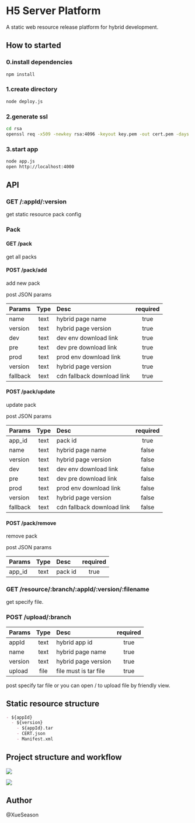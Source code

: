 # H5 Server Platform

A static web resource release platform for hybrid development.

## How to started

### 0.install dependencies

```bash
npm install
```

### 1.create directory

```bash
node deploy.js
```

### 2.generate ssl

```bash
cd rsa
openssl req -x509 -newkey rsa:4096 -keyout key.pem -out cert.pem -days 365
```

### 3.start app

```bash
node app.js
open http://localhost:4000
```

## API

### GET /:appId/:version

get static resource pack config

### Pack

#### GET /pack

get all packs

#### POST /pack/add

add new pack

post JSON params

| Params   | Type  | Desc                       | required |
| -------- |:-----:| :--------------------------|:--------:|
| name     | text  | hybrid page name           | true     |
| version  | text  | hybrid page version        | true     |
| dev      | text  | dev env download link      | true     |
| pre      | text  | dev pre download link      | true     |
| prod     | text  | prod env download link     | true     |
| version  | text  | hybrid page version        | true     |
| fallback | text  | cdn fallback download link | true     |

#### POST /pack/update

update pack

post JSON params

| Params   | Type  | Desc                       | required |
| -------- |:-----:| :--------------------------|:--------:|
| app_id   | text  | pack id                    | true     |
| name     | text  | hybrid page name           | false    |
| version  | text  | hybrid page version        | false    |
| dev      | text  | dev env download link      | false    |
| pre      | text  | dev pre download link      | false    |
| prod     | text  | prod env download link     | false    |
| version  | text  | hybrid page version        | false    |
| fallback | text  | cdn fallback download link | false    |

#### POST /pack/remove

remove pack

post JSON params

| Params   | Type  | Desc                       | required |
| -------- |:-----:| :--------------------------|:--------:|
| app_id   | text  | pack id                    | true     |

### GET /resource/:branch/:appId/:version/:filename

get specify file.

### POST /upload/:branch

| Params  | Type  | Desc                  | required |
| ------- |:-----:| :---------------------|:--------:|
| appId   | text  | hybrid app id         | true     |
| name    | text  | hybrid page name      | true     |
| version | text  | hybrid page version   | true     |
| upload  | file  | file must is tar file | true     |

post specify tar file or you can open / to upload file by friendly view.

## Static resource structure

```markdown
- ${appId}
  - ${version}
    - ${appId}.tar
    - CERT.json
    - Manifest.xml
```

## Project structure and workflow

![](http://ww2.sinaimg.cn/large/aa0fbcc4gw1f980kccqxnj20gs0cut9j.jpg)

![](http://ww4.sinaimg.cn/large/aa0fbcc4gw1f980lews5bj20ew0k4wf5.jpg)

## Author

@XueSeason
